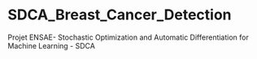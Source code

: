 # SDCA_Breast_Cancer_Detection
Projet ENSAE- Stochastic Optimization and Automatic Differentiation for Machine Learning - SDCA 
